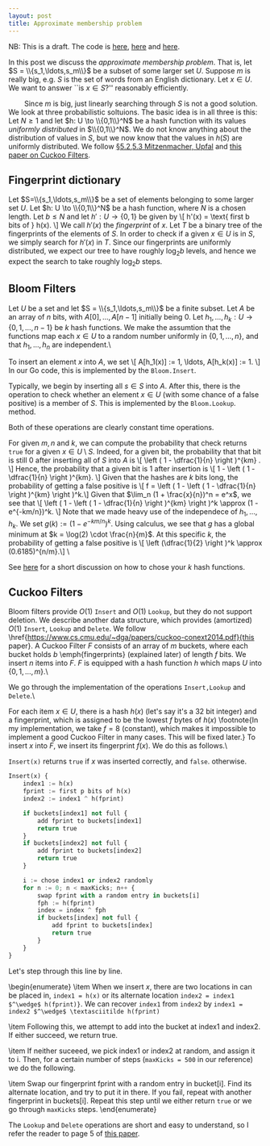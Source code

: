 ```yaml
---
layout: post
title: Approximate membership problem
---
```


NB: This is a draft. The code is [here](https://github.com/nigelredding/fprint_dict), [here](https://github.com/nigelredding/Bloom) and [here](...).

In this post we discuss the *approximate membership problem*. That is, let $S = \\{s_1,\ldots,s_m\\}$ be a subset of some larger set $U$. Suppose
$m$ is really big, e.g. $S$ is the set of words from an English dictionary. Let $x \in U$.
We want to answer ``is $x \in S$?'' reasonably efficiently.

&nbsp; &nbsp; &nbsp; &nbsp; Since $m$ is big, just linearly searching through $S$ is not a good solution. We look
at three probabilistic soltuions. The basic idea is in all three is this: Let $N \geq 1$ and let $h: U \to \\{0,1\\}^N$
be a hash function with its values *uniformly distributed* in $\\{0,1\\}^N$. We do not know anything
about the distribution of values in $S$, but we now know that the values in $h(S)$ are uniformly distributed.
We follow [§5.2,5.3 Mitzenmacher, Upfal](https://www.amazon.ca/Probability-Computing-Randomized-Algorithms-Probabilistic/dp/0521835402)
and [this paper on Cuckoo Filters](https://www.cs.cmu.edu/~dga/papers/cuckoo-conext2014.pdf).

## Fingerprint dictionary

Let $S=\\{s_1,\ldots,s_m\\}$
be a set of elements belonging to some larger set $U$. Let $h: U \to \\{0,1\\}^N$
be a hash function, where $N$ is a chosen length. Let $b \leq N$ and let
$h': U \to \{0,1\}$ be given by \\[ h'(x) = \text{ first b bits of } h(x). \\]
We call $h'(x)$ the *fingerprint* of $x$. Let $T$ be a binary tree of the fingerprints
of the elements of $S$. In order to check if a given $x \in U$ is in $S$, we simply
search for $h'(x)$ in $T$. Since our fingerprints are uniformly distributed, we
expect our tree to have roughly $\log_2 b$ levels, and hence we expect the search to
take roughly $\log_2 b$ steps.

## Bloom Filters

Let $U$ be a set and let $S = \\{s_1,\ldots,s_m\\}$ be a finite subset.
Let $A$ be an array of $n$ bits, with $A[0],\ldots,A[n-1]$ initially
being $0$. Let $h_1,\ldots,h_k : U \to \{0,1,\ldots,n-1\}$ be $k$
hash functions. We make the assumtion that the functions map
each $x \in U$ to a random number uniformly in $\{0,1,\ldots,n\}$,
and that $h_1,\ldots,h_n$ are independent.\\

To insert an element $x$ into $A$, we set
\\[ A[h_1(x)] := 1, \ldots, A[h_k(x)] := 1. \\]
In our Go code, this is implemented by the `Bloom.Insert`. 

Typically, we begin by
inserting all $s \in S$ into $A$. After this,
there is the operation to check whether an element $x \in U$ (with some chance
of a false positive) is a member of $S$. This is implemented by the ```Bloom.Lookup```.
method.

Both of these operations
are clearly constant time operations.

For given $m,n$ and $k$, we can compute the probability that
check returns ```true```  for a given $x \in U \setminus S$.
Indeed, for a given bit, the probability that that bit is still $0$
after inserting all of $S$ into $A$ is \\[ \left ( 1 - \dfrac{1}{n} \right )^{km} . \\]
Hence, the probability that a given bit is $1$ after insertion is
\\[ 1 - \left ( 1 - \dfrac{1}{n} \right )^{km}. \\] Given that the hashes
are $k$ bits long, the probability of getting a false positive
is \\[ f =  \left ( 1 - \left ( 1 - \dfrac{1}{n} \right )^{km} \right )^k.\\]
Given that $\lim_n (1 + \frac{x}{n})^n = e^x$, we see that
\\[ \left ( 1 - \left ( 1 - \dfrac{1}{n} \right )^{km} \right )^k
\approx (1 - e^{-km/n})^k. \\] Note that we made heavy use
of the independece of $h_1,\ldots,h_k$. We set
$g(k) := (1 - e^{-km/n})^k$. Using calculus, we see that
$g$ has a global minimum at $k = \log(2) \cdot \frac{n}{m}$. At
this specific $k$, the probability of getting a false positive
is \\[ \left (\dfrac{1}{2} \right )^k \approx (0.6185)^{n/m}.\\] \\

See [here](http://0pointer.net/blog/projects/bloom.html) for a short discussion
on how to chose your $k$ hash functions.

## Cuckoo Filters

Bloom filters provide $O(1)$ ```Insert``` and $O(1)$ ```Lookup```, but they
do not support deletion. We describe another data structure, which provides
(amortized) $O(1)$ ```Insert```, ```Lookup``` and ```Delete```. We
follow \href{https://www.cs.cmu.edu/~dga/papers/cuckoo-conext2014.pdf}{this paper}.
A Cuckoo Filter $F$ consists of an array of $m$ buckets, where each bucket holds
$b$ \emph{fingerprints} (explained later) of length $f$ bits. We insert $n$ items into $F$.
$F$ is equipped with a hash function $h$ which maps $U$ into $\{0,1,\ldots,m\}$.\\

We go through the implementation of the operations ```Insert,Lookup``` and ```Delete```.\\

For each item $x \in U$, there is a hash $h(x)$ (let's say it's a 32 bit integer)
and a fingerprint, which is assigned to be the lowest $f$ bytes of $h(x)$ \footnote{In my
implementation, we take $f=8$ (constant), which makes it impossible to implement a good
Cuckoo Filter in many cases. This will be fixed later.} To insert $x$ into $F$, we insert
its fingerprint $f(x)$. We do this as follows.\\

```Insert(x)``` returns ```true``` if $x$ was inserted correctly, and ```false```.
otherwise.

```python
Insert(x) {
	index1 := h(x)
	fprint := first p bits of h(x)
	index2 := index1 ^ h(fprint)

	if buckets[index1] not full {
		add fprint to buckets[index1]
		return true
	}
	if buckets[index2] not full {
		add fprint to buckets[index2]
		return true
	}

	i := chose index1 or index2 randomly
	for n := 0; n < maxKicks; n++ {
		swap fprint with a random entry in buckets[i]
		fph := h(fprint)
		index = index ^ fph
		if buckets[index] not full {
			add fprint to buckets[index]
			return true
		}
	}
}
```

Let's step through this line by line.

\begin{enumerate}
\item When we insert $x$, there are two locations in can be
placed in, ```index1 = h(x)``` or its alternate location
```index2 = index1 $^\wedge$ h(fprint)}```. We can recover ```index1``` from
```index2``` by ```index1 = index2 $^\wedge$ \textasciitilde h(fprint)```

\item Following this, we attempt to add into the bucket at index1 and index2. If either
succeed, we return true.

\item If neither suceeed, we pick index1 or index2 at random, and assign it to
i. Then, for a certain number of steps (```maxKicks = 500``` in our reference)
we do the following.

\item Swap our fingerprint fprint with a random entry in bucket[i]. Find
its alternate location, and try to put it in there. If you fail, repeat with another
fingerprint in buckets[i]. Repeat this step until we either return ```true```
or we go through ```maxKicks``` steps.
\end{enumerate}

The ```Lookup``` and ```Delete``` operations are short and easy to understand, so
I refer the reader to page 5 of [this paper](https://www.cs.cmu.edu/~dga/papers/cuckoo-conext2014.pdf).

